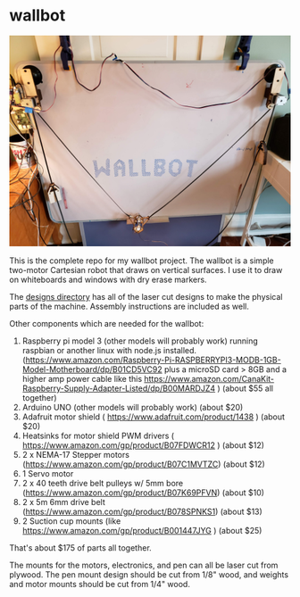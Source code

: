 # wallbot
![Overview of complete Wallbot](images/wallbot-overview.jpg?raw=true "Wallbot Overview")

This is the complete repo for my wallbot project.
The wallbot is a simple two-motor Cartesian robot that draws on vertical surfaces.  I use it to draw on whiteboards and windows with dry erase markers.

The [designs directory](designs) has all of the laser cut designs to make the physical parts of the machine.
Assembly instructions are included as well.

Other components which are needed for the wallbot:
1) Raspberry pi model 3 (other models will probably work) running raspbian or another linux with node.js installed.
(https://www.amazon.com/Raspberry-Pi-RASPBERRYPI3-MODB-1GB-Model-Motherboard/dp/B01CD5VC92 plus a microSD card > 8GB and a higher amp power cable like this https://www.amazon.com/CanaKit-Raspberry-Supply-Adapter-Listed/dp/B00MARDJZ4 ) (about $55 all together)
2) Arduino UNO (other models will probably work) (about $20)
3) Adafruit motor shield ( https://www.adafruit.com/product/1438 ) (about $20)
4) Heatsinks for motor shield PWM drivers ( https://www.amazon.com/gp/product/B07FDWCR12 ) (about $12)
5) 2 x NEMA-17 Stepper motors (https://www.amazon.com/gp/product/B07C1MVTZC) (about $12)
6) 1 Servo motor
7) 2 x 40 teeth drive belt pulleys w/ 5mm bore (https://www.amazon.com/gp/product/B07K69PFVN) (about $10)
8) 2 x 5m 6mm drive belt (https://www.amazon.com/gp/product/B078SPNKS1) (about $13)
9) 2 Suction cup mounts (like https://www.amazon.com/gp/product/B001447JYG ) (about $25)

That's about $175 of parts all together.

The mounts for the motors, electronics, and pen can all be laser cut from plywood.  The pen mount design should be cut from 1/8" wood, and weights and motor mounts should be cut from 1/4" wood.
